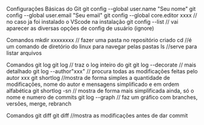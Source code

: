 Configurações Básicas do Git
git config --global user.name "Seu nome"
git config --global user.email "Seu email"
git config --global core.editor xxxx  // no caso ja foi instalado o VScode na instalação
git config --list // vai aparecer as diversas opções de config de usuário (ignore)

Comandos
mkdir xxxxxxxx // fazer uma pasta no repositório criado
cd //é um comando de diretório do linux para navegar pelas pastas
ls //serve para listar arquivos

Comandos git log
git log // traz o log inteiro do git
git log --decorate // mais detalhado
git log --author"xxx" // procura todas as modificações feitas pelo autor xxx
git shortlog //mostra de forma simples a quantidade de modificações, nome do autor e mensagens simplificado e em ordem alfabética
git shortlog -sn // mostra de forma mais simplificada ainda, só o nome e numero de commits
git log --graph // faz um gráfico com branches, versões, merge, rebranch

Comandos git diff
git diff //mostra as modificações antes de dar commit